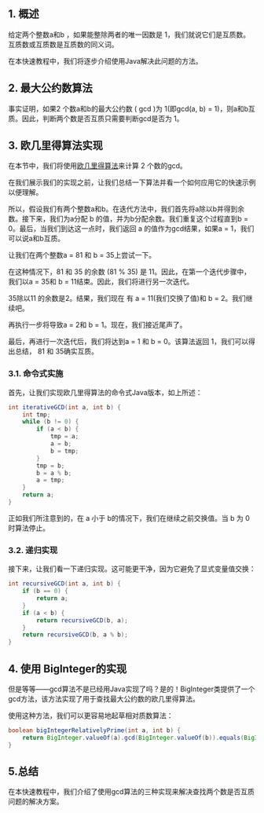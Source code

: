 ## 1. 概述

给定两个整数a和b ，如果能整除两者的唯一因数是 1，我们就说它们是互质数。互质数或互质数是互质数的同义词。

在本快速教程中，我们将逐步介绍使用Java解决此问题的方法。

## 2. 最大公约数算法

事实证明，如果2 个数a和b的最大公约数 ( gcd )为 1(即gcd(a, b) = 1)，则a和b互质。因此，判断两个数是否互质只需要判断gcd是否为 1。

## 3. 欧几里得算法实现

在本节中，我们将使用[欧几里得算法](https://en.wikipedia.org/wiki/Euclidean_algorithm)来计算 2 个数的gcd。

在我们展示我们的实现之前，让我们总结一下算法并看一个如何应用它的快速示例以便理解。

所以，假设我们有两个整数a和b。在迭代方法中，我们首先将a除以b并得到余数。接下来，我们为a分配 b 的值，并为b分配余数。我们重复这个过程直到b = 0。最后，当我们到达这一点时，我们返回 a 的值作为gcd结果，如果a = 1，我们可以说a和b互质。

让我们在两个整数a = 81 和 b = 35上尝试一下。

在这种情况下，81 和 35 的余数 (81 % 35) 是 11。因此，在第一个迭代步骤中，我们以a = 35和 b = 11结束。因此，我们将进行另一次迭代。

35除以11 的余数是2。结果，我们现在 有 a = 11(我们交换了值)和 b = 2。我们继续吧。

再执行一步将导致a = 2和 b = 1。现在，我们接近尾声了。

最后，再进行一次迭代后，我们将达到a = 1 和 b = 0。该算法返回 1，我们可以得出总结， 81 和 35确实互质。

### 3.1. 命令式实施

首先，让我们实现欧几里得算法的命令式Java版本，如上所述：

```java
int iterativeGCD(int a, int b) {
    int tmp;
    while (b != 0) {
        if (a < b) {
            tmp = a;
            a = b;
            b = tmp;
        }
        tmp = b;
        b = a % b;
        a = tmp;
    }
    return a;
}

```

正如我们所注意到的，在 a 小于 b的情况下，我们在继续之前交换值。当 b 为 0 时算法停止。

### 3.2. 递归实现

接下来，让我们看一下递归实现。这可能更干净，因为它避免了显式变量值交换：

```java
int recursiveGCD(int a, int b) {
    if (b == 0) {
        return a;
    }
    if (a < b) {
        return recursiveGCD(b, a);
    }
    return recursiveGCD(b, a % b);
}

```

## 4. 使用 BigInteger的实现

但是等等——gcd算法不是已经用Java实现了吗？是的！BigInteger类提供了一个gcd方法，该方法实现了用于查找最大公约数的欧几里得算法。

使用这种方法，我们可以更容易地起草相对质数算法：

```java
boolean bigIntegerRelativelyPrime(int a, int b) {
    return BigInteger.valueOf(a).gcd(BigInteger.valueOf(b)).equals(BigInteger.ONE);
}

```

## 5.总结

在本快速教程中，我们介绍了使用gcd算法的三种实现来解决查找两个数是否互质问题的解决方案。